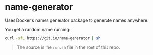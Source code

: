 # name-generator

Uses Docker's [names generator package](https://github.com/moby/moby/blob/master/pkg/namesgenerator/names-generator.go)
to generate names anywhere.

You get a random name running:

```sh
curl -sfL https://git.io/name-generator | sh
```

> The source is the `run.sh` file in the root of this repo.
